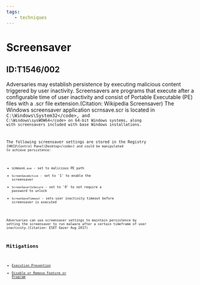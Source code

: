 ```yaml
---
tags:
   - techniques
---
```

# Screensaver
## ID:T1546/002
Adversaries may establish persistence by executing malicious content triggered by user inactivity. Screensavers are programs that execute after a configurable time of user inactivity and consist of Portable Executable (PE) files with a .scr file extension.(Citation: Wikipedia Screensaver) The Windows screensaver application scrnsave.scr is located in <code>C:\Windows\System32\</code>, and <code>C:\Windows\sysWOW64\</code>  on 64-bit Windows systems, along with screensavers included with base Windows installations.

The following screensaver settings are stored in the Registry (<code>HKCU\Control Panel\Desktop\</code>) and could be manipulated to achieve persistence:

* <code>SCRNSAVE.exe</code> - set to malicious PE path
* <code>ScreenSaveActive</code> - set to '1' to enable the screensaver
* <code>ScreenSaverIsSecure</code> - set to '0' to not require a password to unlock
* <code>ScreenSaveTimeout</code> - sets user inactivity timeout before screensaver is executed

Adversaries can use screensaver settings to maintain persistence by setting the screensaver to run malware after a certain timeframe of user inactivity.(Citation: ESET Gazer Aug 2017)
## Mitigations
* [Execution Prevention](mitigations/M1038)
* [Disable or Remove Feature or Program](mitigations/M1042)

